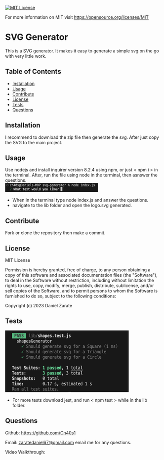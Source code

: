[![MIT License](https://img.shields.io/badge/License-MIT-blue.svg)](https://opensource.org/licenses/MIT)

For more information on MIT visit https://opensource.org/licenses/MIT

# SVG Generator
This is a SVG generator. It makes it easy to generate a simple svg on the go with very little work.
  
## Table of Contents
* [Installation](#installation)
* [Usage](#usage)
* [Contribute](#contribute)
* [License](#license)
* [Tests](#tests)
* [Questions](#questions)
  
## Installation
I recommend to download the zip file then generate the svg. After just copy the SVG to the main project.
  
## Usage
Use nodejs and install inquirer version 8.2.4 using npm, or just < npm i > in the terminal. After, run the file using node in the terminal, then asnswer the questions.  
<img src="./images/start.png" alt="Terminal" width="300" height="30">  
* When in the terminal type node index.js and answer the questions.
* navigate to the lib folder and open the logo.svg generated.


## Contribute
Fork or clone the repository then make a commit.
  
## License

MIT License

Permission is hereby granted, free of charge, to any person obtaining a copy
of this software and associated documentation files (the "Software"), to deal
in the Software without restriction, including without limitation the rights
to use, copy, modify, merge, publish, distribute, sublicense, and/or sell
copies of the Software, and to permit persons to whom the Software is
furnished to do so, subject to the following conditions:

Copyright (c) 2023 Daniel Zarate
  
## Tests
<img src="./images/test.png" alt="Jest test passed" width="400" height="200">  

* For more tests download jest, and run < npm test > while in the lib folder.

## Questions 
Github: https://github.com/Ch40s1

Email: zaratedaniel67@gmail.com email me for any questions.

Video Walkthrough: